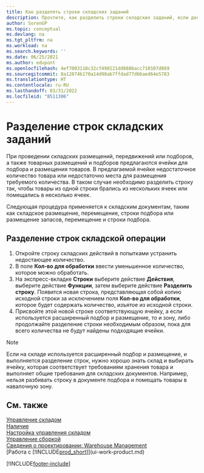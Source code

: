 ```yaml
---
title: Как разделять строки складских заданий
description: Прочтите, как разделить строки складских заданий, если доступной производительности в предлагаемой ячейки недостаточно.
author: SorenGP
ms.topic: conceptual
ms.devlang: na
ms.tgt_pltfrm: na
ms.workload: na
ms.search.keywords: ''
ms.date: 06/25/2021
ms.author: edupont
ms.openlocfilehash: 4ef7003110c32cf498121dd8886acc710107d869
ms.sourcegitcommit: 8a12074b170a14d98ab7ffdad77d66aed64e5783
ms.translationtype: HT
ms.contentlocale: ru-RU
ms.lasthandoff: 03/31/2022
ms.locfileid: "8511306"
---
```

# <a name="split-warehouse-activity-lines"></a>Разделение строк складских заданий
При проведении складских размещений, передвижений или подборов, а также товарных размещений и подборов предлагаются ячейки для подбора и размещения товаров. В предлагаемой ячейке недостаточное количество товара или недостаточно места для размещения требуемого количества. В таком случае необходимо разделить строку так, чтобы товары из одной строки брались из нескольких ячеек или помещались в несколько ячеек.  

Следующая процедура применяется к складским документам, таким как складское размещение, перемещение, строки подбора или размещение запасов, перемещение и строки подбора.  

## <a name="to-split-warehouse-activity-lines"></a>Разделение строк складской операции  
1.  Откройте строку складских действий в попытками устранить недостающее количество.  
2.  В поле **Кол-во для обработки** ввести уменьшенное количество, которое можно обработать.  
3.  На экспресс-вкладке **Строки** выберите действие **Действия**, выберите действие **Функции**, затем выберите действие **Разделить строку**. Появится новая строка, представляющая собой копию исходной строки за исключением поля **Кол-во для обработки**, которое будет содержать количество, изъятое из исходной строки.  
4.  Присвойте этой новой строке соответствующую ячейку, а если используется расширенный подбор и размещение, то и зону, либо продолжайте разделение строки необходимым образом, пока для всего количества не будут найдены подходящие ячейки.  

> [!NOTE]  
>  Если на складе используется расширенный подбор и размещение, и выполняется разделение строк, нужно хорошо знать склад и выбирать ячейку, которая соответствует требованиям хранения товара и выполняет общие требования для складских документов. Например, нельзя разбивать строку в документе подбора и помещать товары в навалочную зону.  

## <a name="see-also"></a>См. также  
[Управление складом](warehouse-manage-warehouse.md)  
[Наличие](inventory-manage-inventory.md)  
[Настройка управления складом](warehouse-setup-warehouse.md)     
[Управление сборкой](assembly-assemble-items.md)    
[Сведения о проектировании: Warehouse Management](design-details-warehouse-management.md)  
[Работа с [!INCLUDE[prod_short](includes/prod_short.md)]](ui-work-product.md)


[!INCLUDE[footer-include](includes/footer-banner.md)]